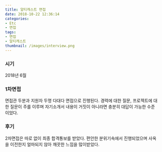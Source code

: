 ```yaml
---
title: 알티캐스트 면접
date: 2018-10-22 12:36:14
categories:
- Etc
- 면접
tags:
- 면접
- 알티캐스트
thumbnail: /images/interview.png
---
```

### 시기
2018년 6월

### 1차면접
면접관 두분과 지원자 두명 다대다 면접으로 진행된다.
경력에 대한 질문, 프로젝트에 대한 질문이 주를 이루며 자기소개서 내용이 거짓이 아니라면 충분히 대답이 가능한 수준이었다.

### 후기
2차면접은 따로 없이 최종 합격통보를 받았다.
편안한 분위기속에서 진행되었으며 사옥을 이전한지 얼마되지 않아 깨끗한 느낌을 많이받았다.
